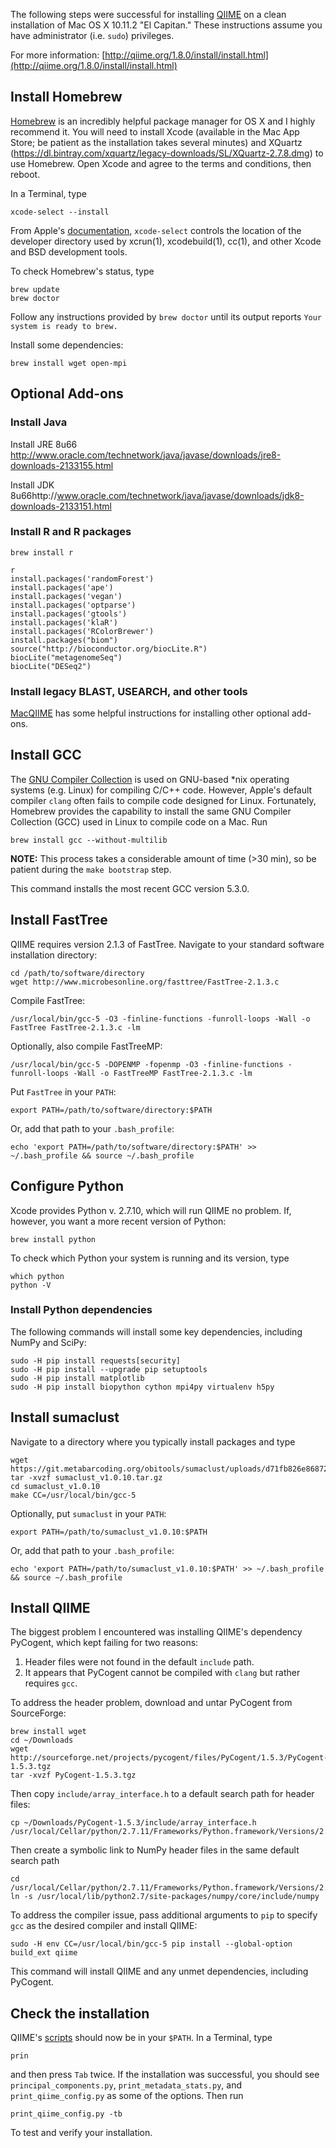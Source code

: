 The following steps were successful for installing [QIIME](http://qiime.org) on a clean installation of Mac OS X 10.11.2 "El Capitan." 
These instructions assume you have administrator (i.e. `sudo`) privileges.

For more information: [http://qiime.org/1.8.0/install/install.html](http://qiime.org/1.8.0/install/install.html)

## Install Homebrew

[Homebrew](http://brew.sh) is an incredibly helpful package manager for OS X and I highly recommend it. You will need to install Xcode (available in the Mac App Store; be patient as the installation takes several minutes) and XQuartz (https://dl.bintray.com/xquartz/legacy-downloads/SL/XQuartz-2.7.8.dmg) to use Homebrew. Open Xcode and agree to the terms and conditions, then reboot.

In a Terminal, type

    xcode-select --install

From Apple's [documentation](https://developer.apple.com/library/mac/documentation/Darwin/Reference/ManPages/man1/xcode-select.1.html), `xcode-select` controls the location of the developer directory used by xcrun(1), xcodebuild(1), cc(1), and other Xcode and BSD development tools.

To check Homebrew's status, type

    brew update
    brew doctor

Follow any instructions provided by `brew doctor` until its output reports `Your system is ready to brew.`

Install some dependencies:

    brew install wget open-mpi

## Optional Add-ons

### Install Java

Install JRE 8u66 http://www.oracle.com/technetwork/java/javase/downloads/jre8-downloads-2133155.html

Install JDK 8u66http://www.oracle.com/technetwork/java/javase/downloads/jdk8-downloads-2133151.html

### Install R and R packages

    brew install r
    
    r
    install.packages('randomForest')
    install.packages('ape')
    install.packages('vegan')
    install.packages('optparse')
    install.packages('gtools')
    install.packages('klaR')
    install.packages('RColorBrewer')
    install.packages("biom")
    source("http://bioconductor.org/biocLite.R")
    biocLite("metagenomeSeq")
    biocLite("DESeq2")

### Install legacy BLAST, USEARCH, and other tools

[MacQIIME](http://www.wernerlab.org/software/macqiime/macqiime-installation) has some helpful instructions for installing other optional add-ons.

## Install GCC

The [GNU Compiler Collection](https://gcc.gnu.org) is used on GNU-based *nix operating systems (e.g. Linux) for compiling C/C++ code. However, Apple's default compiler `clang` often fails to compile code designed for Linux. Fortunately, Homebrew provides the capability to install the same GNU Compiler Collection (GCC) used in Linux to compile code on a Mac. Run

    brew install gcc --without-multilib
    
**NOTE:** This process takes a considerable amount of time (>30 min), so be patient during the `make bootstrap` step.

This command installs the most recent GCC version 5.3.0.

## Install FastTree

QIIME requires version 2.1.3 of FastTree. Navigate to your standard software installation directory:

    cd /path/to/software/directory
    wget http://www.microbesonline.org/fasttree/FastTree-2.1.3.c
    
Compile FastTree:

    /usr/local/bin/gcc-5 -O3 -finline-functions -funroll-loops -Wall -o FastTree FastTree-2.1.3.c -lm

Optionally, also compile FastTreeMP:

    /usr/local/bin/gcc-5 -DOPENMP -fopenmp -O3 -finline-functions -funroll-loops -Wall -o FastTreeMP FastTree-2.1.3.c -lm

Put `FastTree` in your `PATH`:

    export PATH=/path/to/software/directory:$PATH
    
Or, add that path to your `.bash_profile`:

    echo 'export PATH=/path/to/software/directory:$PATH' >> ~/.bash_profile && source ~/.bash_profile

## Configure Python

Xcode provides Python v. 2.7.10, which will run QIIME no problem. If, however, you want a more recent version of Python:

    brew install python

To check which Python your system is running and its version, type

    which python
    python -V

### Install Python dependencies

The following commands will install some key dependencies, including NumPy and SciPy:


    sudo -H pip install requests[security]
    sudo -H pip install --upgrade pip setuptools
    sudo -H pip install matplotlib
    sudo -H pip install biopython cython mpi4py virtualenv h5py

## Install sumaclust

Navigate to a directory where you typically install packages and type

    wget https://git.metabarcoding.org/obitools/sumaclust/uploads/d71fb826e86872cc1d11f93e215806a0/sumaclust_v1.0.10.tar.gz
    tar -xvzf sumaclust_v1.0.10.tar.gz
    cd sumaclust_v1.0.10
    make CC=/usr/local/bin/gcc-5

Optionally, put `sumaclust` in your `PATH`:

    export PATH=/path/to/sumaclust_v1.0.10:$PATH
    
Or, add that path to your `.bash_profile`:

    echo 'export PATH=/path/to/sumaclust_v1.0.10:$PATH' >> ~/.bash_profile && source ~/.bash_profile

## Install QIIME

The biggest problem I encountered was installing QIIME's dependency PyCogent, which kept failing for two reasons:

1.  Header files were not found in the default `include` path.
2.  It appears that PyCogent cannot be compiled with `clang` but rather requires `gcc`.

To address the header problem, download and untar PyCogent from SourceForge:

    brew install wget
    cd ~/Downloads
    wget http://sourceforge.net/projects/pycogent/files/PyCogent/1.5.3/PyCogent-1.5.3.tgz
    tar -xvzf PyCogent-1.5.3.tgz

Then copy `include/array_interface.h` to a default search path for header files:

    cp ~/Downloads/PyCogent-1.5.3/include/array_interface.h /usr/local/Cellar/python/2.7.11/Frameworks/Python.framework/Versions/2.7/include/python2.7/

Then create a symbolic link to NumPy header files in the same default search path

    cd /usr/local/Cellar/python/2.7.11/Frameworks/Python.framework/Versions/2.7/include/python2.7/
    ln -s /usr/local/lib/python2.7/site-packages/numpy/core/include/numpy

To address the compiler issue, pass additional arguments to `pip` to specify `gcc` as the desired compiler and install QIIME:

    sudo -H env CC=/usr/local/bin/gcc-5 pip install --global-option build_ext qiime

This command will install QIIME and any unmet dependencies, including PyCogent.

## Check the installation

QIIME's [scripts](http://qiime.org/scripts/) should now be in your `$PATH`. In a Terminal, type

    prin

and then press `Tab` twice. If the installation was successful, you should see `principal_components.py`, `print_metadata_stats.py`, and `print_qiime_config.py` as some of the options. Then run

    print_qiime_config.py -tb

To test and verify your installation.

